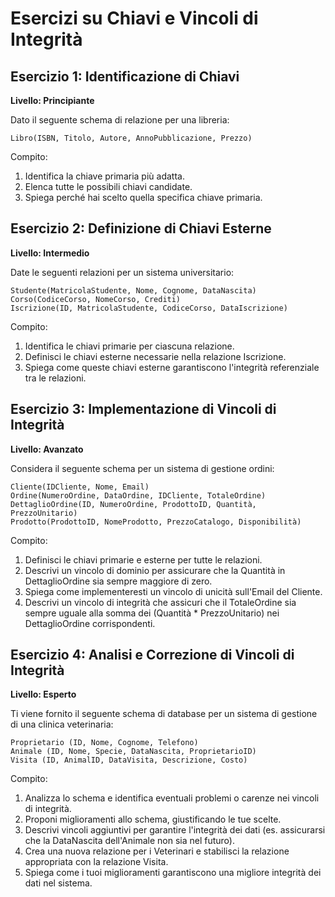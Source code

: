 # Esercizi su Chiavi e Vincoli di Integrità

## Esercizio 1: Identificazione di Chiavi
**Livello: Principiante**

Dato il seguente schema di relazione per una libreria:

```
Libro(ISBN, Titolo, Autore, AnnoPubblicazione, Prezzo)
```

Compito:
1. Identifica la chiave primaria più adatta.
2. Elenca tutte le possibili chiavi candidate.
3. Spiega perché hai scelto quella specifica chiave primaria.

## Esercizio 2: Definizione di Chiavi Esterne
**Livello: Intermedio**

Date le seguenti relazioni per un sistema universitario:

```
Studente(MatricolaStudente, Nome, Cognome, DataNascita)
Corso(CodiceCorso, NomeCorso, Crediti)
Iscrizione(ID, MatricolaStudente, CodiceCorso, DataIscrizione)
```

Compito:
1. Identifica le chiavi primarie per ciascuna relazione.
2. Definisci le chiavi esterne necessarie nella relazione Iscrizione.
3. Spiega come queste chiavi esterne garantiscono l'integrità referenziale tra le relazioni.

## Esercizio 3: Implementazione di Vincoli di Integrità
**Livello: Avanzato**

Considera il seguente schema per un sistema di gestione ordini:

```
Cliente(IDCliente, Nome, Email)
Ordine(NumeroOrdine, DataOrdine, IDCliente, TotaleOrdine)
DettaglioOrdine(ID, NumeroOrdine, ProdottoID, Quantità, PrezzoUnitario)
Prodotto(ProdottoID, NomeProdotto, PrezzoCatalogo, Disponibilità)
```

Compito:
1. Definisci le chiavi primarie e esterne per tutte le relazioni.
2. Descrivi un vincolo di dominio per assicurare che la Quantità in DettaglioOrdine sia sempre maggiore di zero.
3. Spiega come implementeresti un vincolo di unicità sull'Email del Cliente.
4. Descrivi un vincolo di integrità che assicuri che il TotaleOrdine sia sempre uguale alla somma dei (Quantità * PrezzoUnitario) nei DettaglioOrdine corrispondenti.

## Esercizio 4: Analisi e Correzione di Vincoli di Integrità
**Livello: Esperto**

Ti viene fornito il seguente schema di database per un sistema di gestione di una clinica veterinaria:

```
Proprietario (ID, Nome, Cognome, Telefono)
Animale (ID, Nome, Specie, DataNascita, ProprietarioID)
Visita (ID, AnimalID, DataVisita, Descrizione, Costo)
```

Compito:
1. Analizza lo schema e identifica eventuali problemi o carenze nei vincoli di integrità.
2. Proponi miglioramenti allo schema, giustificando le tue scelte.
3. Descrivi vincoli aggiuntivi per garantire l'integrità dei dati (es. assicurarsi che la DataNascita dell'Animale non sia nel futuro).
4. Crea una nuova relazione per i Veterinari e stabilisci la relazione appropriata con la relazione Visita.
5. Spiega come i tuoi miglioramenti garantiscono una migliore integrità dei dati nel sistema.